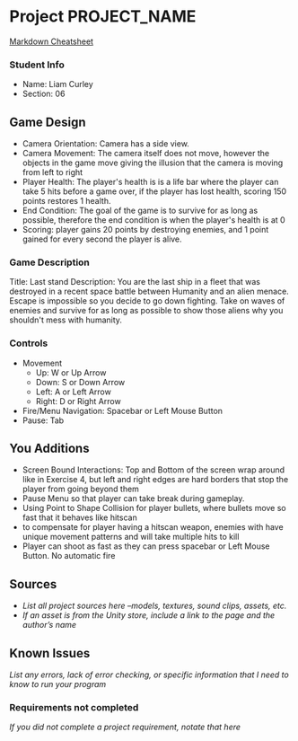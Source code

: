 # Project PROJECT_NAME

[Markdown Cheatsheet](https://github.com/adam-p/markdown-here/wiki/Markdown-Here-Cheatsheet)

### Student Info

-   Name: Liam Curley
-   Section: 06

## Game Design

-   Camera Orientation: Camera has a side view.
-   Camera Movement: The camera itself does not move, however the objects in the game move giving the illusion that the camera is moving from left to right
-   Player Health: The player's health is is a life bar where the player can take 5 hits before a game over, if the player has lost health, scoring 150 points restores 1 health.
-   End Condition: The goal of the game is to survive for as long as possible, therefore the end condition is when the player's health is at 0
-   Scoring: player gains 20 points by destroying enemies, and 1 point gained for every second the player is alive.

### Game Description

Title: Last stand
Description: You are the last ship in a fleet that was destroyed in a recent space battle between Humanity and an alien menace. Escape is impossible so you decide to go down fighting. Take on waves of enemies and survive for as long as possible to show those aliens why you shouldn't mess with humanity.

### Controls

-   Movement
    -   Up: W or Up Arrow
    -   Down: S or Down Arrow
    -   Left: A or Left Arrow
    -   Right: D or Right Arrow
-   Fire/Menu Navigation: Spacebar or Left Mouse Button
-   Pause: Tab

## You Additions

- Screen Bound Interactions: Top and Bottom of the screen wrap around like in Exercise 4, but left and right edges are hard borders that stop the player from going beyond them
- Pause Menu so that player can take break during gameplay.
- Using Point to Shape Collision for player bullets, where bullets move so fast that it behaves like hitscan
- to compensate for player having a hitscan weapon, enemies with have unique movement patterns and will take multiple hits to kill
- Player can shoot as fast as they can press spacebar or Left Mouse Button. No automatic fire

## Sources

-   _List all project sources here –models, textures, sound clips, assets, etc._
-   _If an asset is from the Unity store, include a link to the page and the author’s name_

## Known Issues

_List any errors, lack of error checking, or specific information that I need to know to run your program_

### Requirements not completed

_If you did not complete a project requirement, notate that here_

